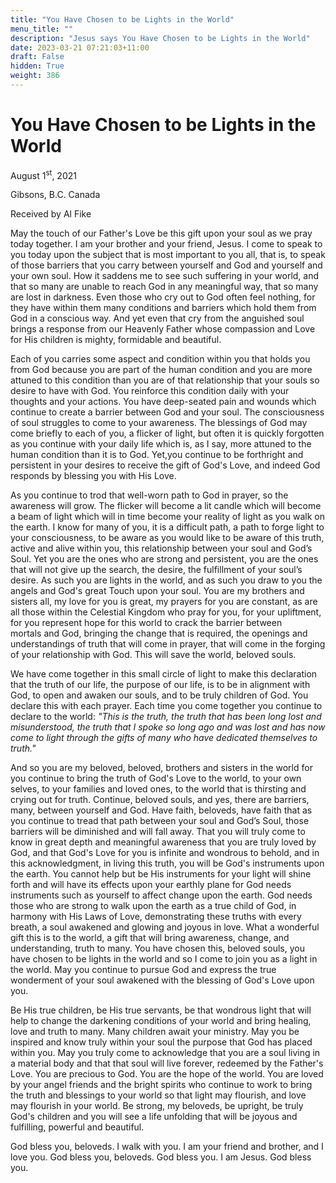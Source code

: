 ```yaml
---
title: "You Have Chosen to be Lights in the World"
menu_title: ""
description: "Jesus says You Have Chosen to be Lights in the World"
date: 2023-03-21 07:21:03+11:00
draft: False
hidden: True
weight: 386
---
```

# You Have Chosen to be Lights in the World
August 1<sup>st</sup>, 2021

Gibsons, B.C. Canada

Received by Al Fike


May the touch of our Father's Love be this gift upon your soul as we pray today together. I am your brother and your friend, Jesus. I come to speak to you today upon the subject that is most important to you all, that is, to speak of those barriers that you carry between yourself and God and yourself and your own soul. How it saddens me to see such suffering in your world, and that so many are unable to reach God in any meaningful way, that so many are lost in darkness. Even those who cry out to God often feel nothing, for they have within them many conditions and barriers which hold them from God in a conscious way. And yet even that cry from the anguished soul brings a response from our Heavenly Father whose compassion and Love for His children is mighty, formidable and beautiful.

Each of you carries some aspect and condition within you that holds you from God because you are part of the human condition and you are more attuned to this condition than you are of that relationship that your souls so desire to have with God. You reinforce this condition daily with your thoughts and your actions. You have deep-seated pain and wounds which continue to create a barrier between God and your soul. The consciousness of soul struggles to come to your awareness. The blessings of God may come briefly to each of you, a flicker of light, but often it is quickly forgotten as you continue with your daily life which is, as I say, more attuned to the human condition than it is to God. Yet,you continue to be forthright and persistent in your desires to receive the gift of God's Love, and indeed God responds by blessing you with His Love.

As you continue to trod that well-worn path to God in prayer, so the awareness will grow. The flicker will become a lit candle which will become a beam of light which will in time become your reality of light as you walk on the earth. I know for many of you, it is a difficult path, a path to forge light to your consciousness, to be aware as you would like to be aware of this truth, active and alive within you, this relationship between your soul and God’s Soul. Yet you are the ones who are strong and persistent, you are the ones that will not give up the search, the desire, the fulfillment of your soul’s desire. As such you are lights in the world, and as such you draw to you the angels and God's great Touch upon your soul. You are my brothers and sisters all, my love for you is great, my prayers for you are constant, as are all those within the Celestial Kingdom who pray for you, for your upliftment, for you represent hope for this world to crack the barrier between mortals and God, bringing the change that is required, the openings and understandings of truth that will come in prayer, that will come in the forging of your relationship with God. This will save the world, beloved souls.

We have come together in this small circle of light to make this declaration that the truth of our life, the purpose of our life, is to be in alignment with God, to open and awaken our souls, and to be truly children of God. You declare this with each prayer. Each time you come together you continue to declare to the world: *"This is the truth, the truth that has been long lost and misunderstood, the truth that I spoke so long ago and was lost and has now come to light through the gifts of many who have dedicated themselves to truth."* 

And so you are my beloved, beloved, brothers and sisters in the world for you continue to bring the truth of God's Love to the world, to your own selves, to your families and loved ones, to the world that is thirsting and crying out for truth. Continue, beloved souls, and yes, there are barriers, many, between yourself and God. Have faith, beloveds, have faith that as you continue to tread that path between your soul and God’s Soul, those barriers will be diminished and will fall away. That you will truly come to know in great depth and meaningful awareness that you are truly loved by God, and that God's Love for you is infinite and wondrous to behold, and in this acknowledgment, in living this truth, you will be God's instruments upon the earth. You cannot help but be His instruments for your light will shine forth and will have its effects upon your earthly plane for God needs instruments such as yourself to affect change upon the earth. God needs those who are strong to walk upon the earth as a true child of God, in harmony with His Laws of Love, demonstrating these truths with every breath, a soul awakened and glowing and joyous in love. What a wonderful gift this is to the world, a gift that will bring awareness, change, and understanding, truth to many. You have chosen this, beloved souls, you have chosen to be lights in the world and so I come to join you as a light in the world. May you continue to pursue God and express the true wonderment of your soul awakened with the blessing of God's Love upon you. 

Be His true children, be His true servants, be that wondrous light that will help to change the darkening conditions of your world and bring healing, love and truth to many. Many children await your ministry. May you be inspired and know truly within your soul the purpose that God has placed within you. May you truly come to acknowledge that you are a soul living in a material body and that that soul will live forever, redeemed by the Father's Love. You are precious to God. You are the hope of the world. You are loved by your angel friends and the bright spirits who continue to work to bring the truth and blessings to your world so that light may flourish, and  love may flourish in your world. Be strong, my beloveds, be upright, be truly God's children and you will see a life unfolding that will be joyous and fulfilling, powerful and beautiful.

God bless you, beloveds. I walk with you. I am your friend and brother, and I love you. God bless you, beloveds. God bless you. I am Jesus. God bless you.